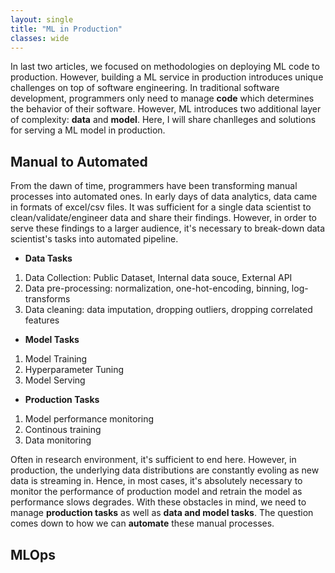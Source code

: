 ```yaml
---
layout: single
title: "ML in Production"
classes: wide
---
```


In last two articles, we focused on methodologies on deploying ML code to production.
However, building a ML service in production introduces unique challenges on top of software engineering.
In traditional software development, programmers only need to manage **code** which determines the behavior of their software. However, ML introduces two additional layer of complexity: **data** and **model**. Here, I will share chanlleges and solutions for serving a ML model in production.

## Manual to Automated

From the dawn of time, programmers have been transforming manual processes into automated ones.
In early days of data analytics, data came in formats of excel/csv files. It was sufficient for a single data scientist to clean/validate/engineer data and share their findings. However, in order to serve these findings to a larger audience, it's necessary to break-down data scientist's tasks into automated pipeline.

- **Data Tasks**

1. Data Collection: Public Dataset, Internal data souce, External API
2. Data pre-processing: normalization, one-hot-encoding, binning, log-transforms
3. Data cleaning: data imputation, dropping outliers, dropping correlated features

- **Model Tasks**

1. Model Training
2. Hyperparameter Tuning
3. Model Serving

- **Production Tasks**

1. Model performance monitoring
2. Continous training
3. Data monitoring

Often in research environment, it's sufficient to end here. However, in production, the underlying data distributions are constantly evoling as new data is streaming in. Hence, in most cases, it's absolutely necessary to monitor the performance of production model and retrain the model as performance slows degrades. With these obstacles in mind, we need to manage **production tasks** as well as **data and model tasks**. The question comes down to how we can **automate** these manual processes.

## MLOps
